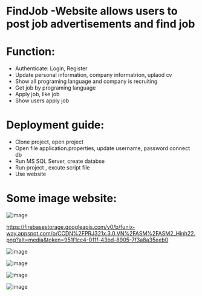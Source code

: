 # FindJob -Website allows users to post job advertisements and find job

# Function:
  - Authenticate: Login, Register
  - Update personal information, company informatrion, uplaod cv
  - Show all programing language and company is recruiting 
  - Get job by programing language
  - Apply job, like job
  - Show users apply job

# Deployment guide:
  - Clone project, open project
  - Open file application.properties, update username, password connect db
  - Run MS SQL Server, create databse
  - Run project , excute script file
  - Use website

# Some image website:

![image](https://github.com/NguyennThinh/FindJob/assets/93363922/a264ec3a-37c4-4832-a4c6-2dfb4720f3ac)

https://firebasestorage.googleapis.com/v0/b/funix-way.appspot.com/o/CCDN%2FPRJ321x.3.0.VN%2FASM%2FASM2_Hinh22.png?alt=media&token=951f1cc4-011f-43bd-8905-7f3a8a35eeb0

![image](https://github.com/NguyennThinh/FindJob/assets/93363922/17107b89-6cf9-4c0d-af6f-a189e5039c01)

![image](https://github.com/NguyennThinh/FindJob/assets/93363922/aa5b7e82-07de-4bf9-a041-c7cb91f832d2)

![image](https://github.com/NguyennThinh/FindJob/assets/93363922/8118a72c-4ed8-4fa7-88ee-5b70e0675556)

![image](https://github.com/NguyennThinh/FindJob/assets/93363922/ddde06ba-df80-4065-bee1-43d25afb286e)



